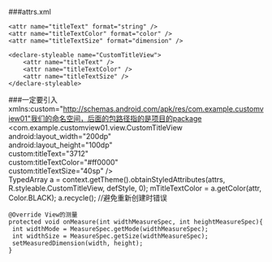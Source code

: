 ###attrs.xml
<?xml version="1.0" encoding="utf-8"?>  
<resources>  
  
    <attr name="titleText" format="string" />  
    <attr name="titleTextColor" format="color" />  
    <attr name="titleTextSize" format="dimension" />  
  
    <declare-styleable name="CustomTitleView">  
        <attr name="titleText" />  
        <attr name="titleTextColor" />  
        <attr name="titleTextSize" />  
    </declare-styleable>  
  
</resources>  

###一定要引入 xmlns:custom="http://schemas.android.com/apk/res/com.example.customview01"我们的命名空间，后面的包路径指的是项目的package
    <com.example.customview01.view.CustomTitleView  
        android:layout_width="200dp"  
        android:layout_height="100dp"  
        custom:titleText="3712"  
        custom:titleTextColor="#ff0000"  
        custom:titleTextSize="40sp" />  
    TypedArray a = context.getTheme().obtainStyledAttributes(attrs, R.styleable.CustomTitleView, defStyle, 0); 
    mTitleTextColor = a.getColor(attr, Color.BLACK);
    a.recycle(); //避免重新创建时错误
      
    @Override View的测量
    protected void onMeasure(int widthMeasureSpec, int heightMeasureSpec){ 
     int widthMode = MeasureSpec.getMode(widthMeasureSpec);  
     int widthSize = MeasureSpec.getSize(widthMeasureSpec);
     setMeasuredDimension(width, height);  
    }  
    
    
    
